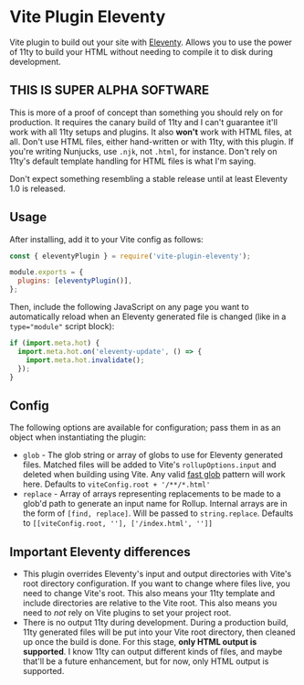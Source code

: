 # Vite Plugin Eleventy

Vite plugin to build out your site with [Eleventy](http://11ty.io/). Allows you to use the power of 11ty to build your HTML without needing to compile it to disk during development.

## THIS IS SUPER ALPHA SOFTWARE

This is more of a proof of concept than something you should rely on for production. It requires the canary build of 11ty and I can't guarantee it'll work with all 11ty setups and plugins. It also **won't** work with HTML files, at all. Don't use HTML files, either hand-written or with 11ty, with this plugin. If you're writing Nunjucks, use `.njk`, not `.html`, for instance. Don't rely on 11ty's default template handling for HTML files is what I'm saying.

Don't expect something resembling a stable release until at least Eleventy 1.0 is released.

## Usage

After installing, add it to your Vite config as follows:

```js
const { eleventyPlugin } = require('vite-plugin-eleventy');

module.exports = {
  plugins: [eleventyPlugin()],
};
```

Then, include the following JavaScript on any page you want to automatically reload when an Eleventy generated file is changed (like in a `type="module"` script block):

```js
if (import.meta.hot) {
  import.meta.hot.on('eleventy-update', () => {
    import.meta.hot.invalidate();
  });
}
```

## Config

The following options are available for configuration; pass them in as an object when instantiating the plugin:

- `glob` - The glob string or array of globs to use for Eleventy generated files. Matched files will be added to Vite's `rollupOptions.input` and deleted when building using Vite. Any valid [fast glob](https://www.npmjs.com/package/fast-glob) pattern will work here. Defaults to `viteConfig.root + '/**/*.html'`
- `replace` - Array of arrays representing replacements to be made to a glob'd path to generate an input name for Rollup. Internal arrays are in the form of `[find, replace]`. Will be passed to `string.replace`. Defaults to `[[viteConfig.root, ''], ['/index.html', '']]`

## Important Eleventy differences

- This plugin overrides Eleventy's input and output directories with Vite's root directory configuration. If you want to change where files live, you need to change Vite's root. This also means your 11ty template and include directories are relative to the Vite root. This also means you need to _not_ rely on Vite plugins to set your project root.
- There is no output 11ty during development. During a production build, 11ty generated files will be put into your Vite root directory, then cleaned up once the build is done. For this stage, **only HTML output is supported**. I know 11ty can output different kinds of files, and maybe that'll be a future enhancement, but for now, only HTML output is supported.
